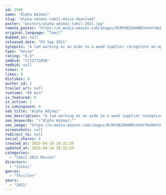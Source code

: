 ```yaml
---
id: 2946
name: "Alpha Adimai"
slug: "alpha-adimai-tamil-movie-download"
poster: "posters/alpha-adimai-tamil-2021.jpg"
remote_poster: "https://m.media-amazon.com/images/M/MV5BZGRmMDlmYmYtNzRmYS00MjBkLThlYzAtMmNmZjY5MGZlOTRlXkEyXkFqcGdeQXVyMTIyMTE0NTk3._V1_SX300.jpg"
original_language: "Tamil"
dubbed_in: null
released_date: "03 Sep 2021"
synopsis: "A lad working as an aide to a weed supplier recognizes an opportunity to start his dark journey in the midst of a narcotic raid, a confused boss and two hormonal youngsters in search of weed."
type: "movie"
rating: "6.5"
imdbid: "tt12771058"
tmdbid: null
views: 0
likes: 0
dislikes: 0
author_id: 1
trailer_url: null
runtime: "89 min"
is_featured: 0
is_active: 1
is_comingsoon: 0
seo_title: "Alpha Adimai"
seo_description: "A lad working as an aide to a weed supplier recognizes an opportunity to start his dark journey in the midst of a narcotic raid, a confused boss and two hormonal youngsters in search of weed."
seo_keywords: "\"Alpha Adimai\""
seo_image: "https://m.media-amazon.com/images/M/MV5BZGRmMDlmYmYtNzRmYS00MjBkLThlYzAtMmNmZjY5MGZlOTRlXkEyXkFqcGdeQXVyMTIyMTE0NTk3._V1_SX300.jpg"
screenshots: null
redirect_to: null
social_shares: 0
created_at: 2025-04-10 19:32:29
updated_at: 2025-04-10 19:32:29
categories:
  - "Tamil 2021 Movies"
directors:
  - "Jinovi"
genres:
  - "Thriller"
years:
  - "2021"
---
```

